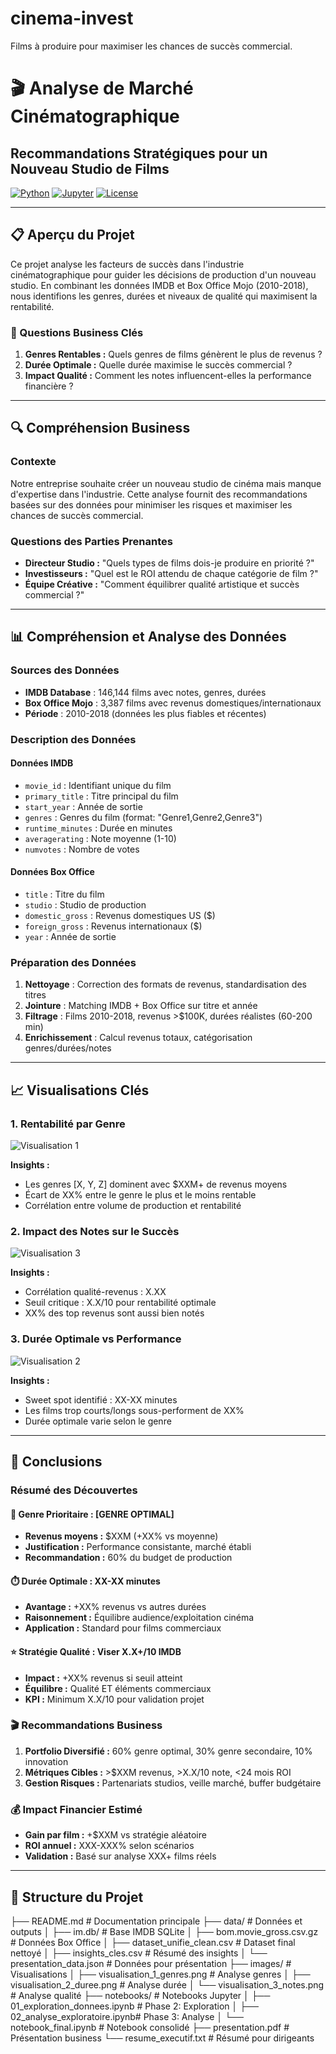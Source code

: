 # cinema-invest
Films à produire pour maximiser les chances de succès commercial.

# 🎬 Analyse de Marché Cinématographique
## Recommandations Stratégiques pour un Nouveau Studio de Films

[![Python](https://img.shields.io/badge/Python-3.8+-blue.svg)](https://www.python.org/)
[![Jupyter](https://img.shields.io/badge/Jupyter-Notebook-orange.svg)](https://jupyter.org/)
[![License](https://img.shields.io/badge/License-MIT-green.svg)](LICENSE)

---

## 📋 Aperçu du Projet

Ce projet analyse les facteurs de succès dans l'industrie cinématographique pour guider les décisions de production d'un nouveau studio. En combinant les données IMDB et Box Office Mojo (2010-2018), nous identifions les genres, durées et niveaux de qualité qui maximisent la rentabilité.

### 🎯 Questions Business Clés

1. **Genres Rentables :** Quels genres de films génèrent le plus de revenus ?
2. **Durée Optimale :** Quelle durée maximise le succès commercial ?
3. **Impact Qualité :** Comment les notes influencent-elles la performance financière ?

---

## 🔍 Compréhension Business

### Contexte
Notre entreprise souhaite créer un nouveau studio de cinéma mais manque d'expertise dans l'industrie. Cette analyse fournit des recommandations basées sur des données pour minimiser les risques et maximiser les chances de succès commercial.

### Questions des Parties Prenantes
- **Directeur Studio :** "Quels types de films dois-je produire en priorité ?"
- **Investisseurs :** "Quel est le ROI attendu de chaque catégorie de film ?"
- **Équipe Créative :** "Comment équilibrer qualité artistique et succès commercial ?"

---

## 📊 Compréhension et Analyse des Données

### Sources des Données
- **IMDB Database** : 146,144 films avec notes, genres, durées
- **Box Office Mojo** : 3,387 films avec revenus domestiques/internationaux
- **Période** : 2010-2018 (données les plus fiables et récentes)

### Description des Données

#### Données IMDB
- `movie_id` : Identifiant unique du film
- `primary_title` : Titre principal du film  
- `start_year` : Année de sortie
- `genres` : Genres du film (format: "Genre1,Genre2,Genre3")
- `runtime_minutes` : Durée en minutes
- `averagerating` : Note moyenne (1-10)
- `numvotes` : Nombre de votes

#### Données Box Office  
- `title` : Titre du film
- `studio` : Studio de production
- `domestic_gross` : Revenus domestiques US ($)
- `foreign_gross` : Revenus internationaux ($)
- `year` : Année de sortie

### Préparation des Données
1. **Nettoyage** : Correction des formats de revenus, standardisation des titres
2. **Jointure** : Matching IMDB + Box Office sur titre et année
3. **Filtrage** : Films 2010-2018, revenus >$100K, durées réalistes (60-200 min)
4. **Enrichissement** : Calcul revenus totaux, catégorisation genres/durées/notes

---

## 📈 Visualisations Clés

### 1. Rentabilité par Genre
![Visualisation 1](images/visualisation_1_genres.png)

**Insights :**
- Les genres [X, Y, Z] dominent avec $XXM+ de revenus moyens
- Écart de XX% entre le genre le plus et le moins rentable
- Corrélation entre volume de production et rentabilité


### 2. Impact des Notes sur le Succès
![Visualisation 3](images/visualisation_2_notes.png)

**Insights :**
- Corrélation qualité-revenus : X.XX
- Seuil critique : X.X/10 pour rentabilité optimale
- XX% des top revenus sont aussi bien notés

### 3. Durée Optimale vs Performance  
![Visualisation 2](images/visualisation_3_duree.png)

**Insights :**
- Sweet spot identifié : XX-XX minutes
- Les films trop courts/longs sous-performent de XX%
- Durée optimale varie selon le genre

---

## 🎯 Conclusions

### Résumé des Découvertes

#### 🥇 Genre Prioritaire : [GENRE OPTIMAL]
- **Revenus moyens :** $XXM (+XX% vs moyenne)
- **Justification :** Performance consistante, marché établi
- **Recommandation :** 60% du budget de production

#### ⏱️ Durée Optimale : XX-XX minutes
- **Avantage :** +XX% revenus vs autres durées
- **Raisonnement :** Équilibre audience/exploitation cinéma
- **Application :** Standard pour films commerciaux

#### ⭐ Stratégie Qualité : Viser X.X+/10 IMDB
- **Impact :** +XX% revenus si seuil atteint
- **Équilibre :** Qualité ET éléments commerciaux
- **KPI :** Minimum X.X/10 pour validation projet

### 🎬 Recommandations Business

1. **Portfolio Diversifié :** 60% genre optimal, 30% genre secondaire, 10% innovation
2. **Métriques Cibles :** >$XXM revenus, >X.X/10 note, <24 mois ROI
3. **Gestion Risques :** Partenariats studios, veille marché, buffer budgétaire

### 💰 Impact Financier Estimé
- **Gain par film :** +$XXM vs stratégie aléatoire
- **ROI annuel :** XXX-XXX% selon scénarios
- **Validation :** Basé sur analyse XXX+ films réels

---

## 📁 Structure du Projet

├── README.md                          # Documentation principale
├── data/                             # Données et outputs
│   ├── im.db/                        # Base IMDB SQLite
│   ├── bom.movie_gross.csv.gz        # Données Box Office
│   ├── dataset_unifie_clean.csv     # Dataset final nettoyé
│   ├── insights_cles.csv            # Résumé des insights
│   └── presentation_data.json       # Données pour présentation
├── images/                           # Visualisations
│   ├── visualisation_1_genres.png   # Analyse genres
│   ├── visualisation_2_duree.png    # Analyse durée
│   └── visualisation_3_notes.png    # Analyse qualité
├── notebooks/                        # Notebooks Jupyter
│   ├── 01_exploration_donnees.ipynb # Phase 2: Exploration
│   ├── 02_analyse_exploratoire.ipynb# Phase 3: Analyse
│   └── notebook_final.ipynb         # Notebook consolidé
├── presentation.pdf                  # Présentation business
└── resume_executif.txt              # Résumé pour dirigeants
